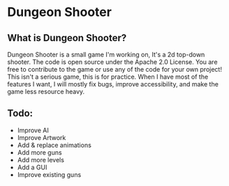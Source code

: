 # Dungeon Shooter
## What is Dungeon Shooter?
Dungeon Shooter is a small game I'm working on, It's a 2d top-down shooter.
The code is open source under the Apache 2.0 License. You are free to contribute to the game or use any of the code for your own project!
This isn't a serious game, this is for practice. When I have most of the features I want, I will mostly fix bugs, improve accessibility, and make the game less resource heavy.
## Todo:
- Improve AI
- Improve Artwork
- Add & replace animations
- Add more guns
- Add more levels
- Add a GUI
- Improve existing guns
